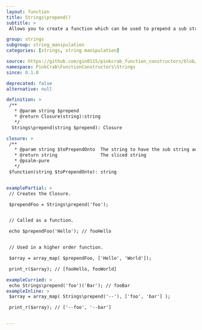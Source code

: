 ```yaml
---
layout: function
title: Strings\prepend()
subtitle: >
 Allows you to create a function which can be used to prepend a sub string to a passed string. This can either be used as part of a Higher Order Function such as array_map() or as part of a compiled/pipe function.

group: strings
subgroup: string_manipulation
categories: [strings, string manipulation]

source: https://github.com/gin0115/pinkcrab_function_constructors/blob/master/src/strings.php#L84
namespace: PinkCrab\FunctionConstructors\Strings
since: 0.1.0

deprecated: false
alternative: null

definition: >
 /**
   * @param string $prepend
   * @return Closure(string):string
   */
  Strings\prepend(string $prepend): Closure

closure: >
 /**
   * @param string $toPrependOnto  The string to have the sub string added to
   * @return string                The sliced string
   * @psalm-pure
   */ 
 $function(string $toPrependOnto): string


examplePartial: >
 // Creates the Closure.

 $prependFoo = Strings\prepend('foo');  


 // Called as a function.  

 echo $prependFoo('Hello'); // fooHello  


 // Used in a higher order function.  

 $array = array_map( $prependFoo, ['Hello', 'World']);  

 print_r($array); // [fooHello, fooWorld]  

exampleCurried: >
 echo Strings\prepend('foo')('Bar'); // fooBar
exampleInline: >
 $array = array_map( Strings\prepend('--'), ['foo', 'bar'] );

 print_r($array); // ['--foo', '--bar']  


---
```

